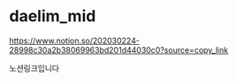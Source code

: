 # daelim_mid

https://www.notion.so/202030224-28998c30a2b38069963bd201d44030c0?source=copy_link

노션링크입니다
